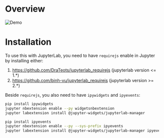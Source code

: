 # Overview

![Demo](./assets/demo.png)

# Installation

To use this with JupyterLab, you need to have `requirejs` enable in Jupyter by installing either:

1. https://github.com/DraTeots/jupyterlab_requirejs (jupyterlab version <= 1.*)
2. https://github.com/binh-vu/jupyterlab_requirejs  (jupyterlab version >= 2.*)

Beside `requirejs`, you also need to have `ipywidgets` and `ipyevents`:

```bash
pip install ipywidgets
jupyter nbextension enable --py widgetsnbextension
jupyter labextension install @jupyter-widgets/jupyterlab-manager
```

```bash
pip install ipyevents
jupyter nbextension enable --py --sys-prefix ipyevents
jupyter labextension install @jupyter-widgets/jupyterlab-manager ipyevents
```